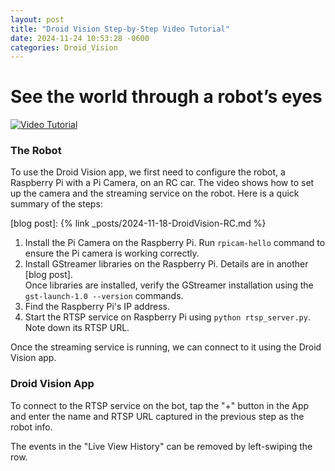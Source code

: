 ```yaml
---
layout: post
title: "Droid Vision Step-by-Step Video Tutorial"
date: 2024-11-24 10:53:28 -0600
categories: Droid_Vision
---
```

# See the world through a robot’s eyes 

[![Video Tutorial](https://img.youtube.com/vi/UXnyetTAiyk/0.jpg)](https://www.youtube.com/watch?v=UXnyetTAiyk)

### The Robot
To use the Droid Vision app, we first need to configure the robot, a Raspberry Pi with a Pi Camera, on an RC car. The video shows how to set up the camera and the streaming service on the robot. Here is a quick summary of the steps: 

[blog post]: {% link _posts/2024-11-18-DroidVision-RC.md %}

1. Install the Pi Camera on the Raspberry Pi. Run `rpicam-hello` command to ensure the Pi camera is working correctly.
2. Install GStreamer libraries on the Raspberry Pi. Details are in another [blog post]. <br/>Once libraries are installed, verify the GStreamer installation using the `gst-launch-1.0 --version` commands.
3. Find the Raspberry Pi's IP address.
4. Start the RTSP service on Raspberry Pi using `python rtsp_server.py`. Note down its RTSP URL.

Once the streaming service is running, we can connect to it using the Droid Vision app. 

### Droid Vision App
To connect to the RTSP service on the bot, tap the "+" button in the App and enter the name and RTSP URL captured in the previous step as the robot info. 

The events in the "Live View History" can be removed by left-swiping the row. 

